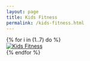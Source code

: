 ```yaml
---
layout: page
title: Kids Fitness
permalink: /kids-fitness.html
---
```


<div class="row">
  {% for i in (1..7) do %}
  <div class="col-xs-6 col-sm-3">
    <a class="fancybox" rel="group" href="/img/kidsfitness/img-{{ i }}.jpg">
      <img class="img-responsive" src="/img/kidsfitness/img-{{ i }}.jpg" alt="Kids Fitness" />
    </a>
  </div>
  {% endfor %}
</div>
